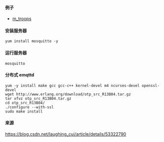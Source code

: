 #### 例子
- [m_troops](https://github.com/7134g/m_troops/blob/master/go/mqtt/client.go)

#### 安装服务器
    yum install mosquitto -y
#### 运行服务器
    mosquitto

#### 分布式 emqttd
    yum -y install make gcc gcc-c++ kernel-devel m4 ncurses-devel openssl-devel
    wget http://www.erlang.org/download/otp_src_R13B04.tar.gz
    tar xfvz otp_src_R13B04.tar.gz
    cd otp_src_R13B04/
    ./configure --with-ssl
    sudo make install
#### 来源
https://blog.csdn.net/laughing_cui/article/details/53322790

